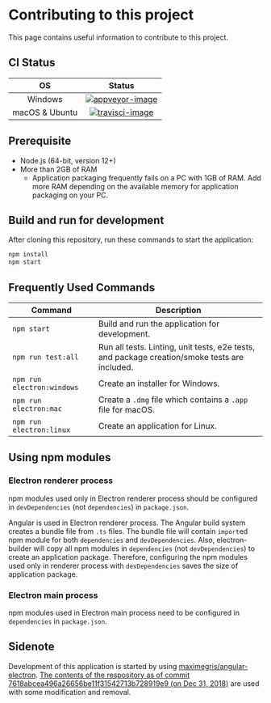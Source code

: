 # Contributing to this project

This page contains useful information to contribute to this project.


## CI Status

| OS             | Status                             |
|:--------------:|:----------------------------------:|
| Windows        | [![appveyor-image]][appveyor-link] |
| macOS & Ubuntu | [![travisci-image]][travisci-link] |

[appveyor-image]: https://ci.appveyor.com/api/projects/status/5v9p3ccw0jj0pgwn/branch/master?svg=true
[appveyor-link]: https://ci.appveyor.com/project/TomoyukiAota/photo-location-map/branch/master
[travisci-image]: https://travis-ci.org/TomoyukiAota/photo-location-map.svg?branch=master
[travisci-link]: https://travis-ci.org/TomoyukiAota/photo-location-map


## Prerequisite

 - Node.js (64-bit, version 12+)
 - More than 2GB of RAM
   - Application packaging frequently fails on a PC with 1GB of RAM. Add more RAM depending on the available memory for application packaging on your PC.


## Build and run for development

After cloning this repository, run these commands to start the application: 

``` bash
npm install
npm start
```


## Frequently Used Commands

|Command|Description|
|--|--|
|`npm start`| Build and run the application for development. |
|`npm run test:all`| Run all tests. Linting, unit tests, e2e tests, and package creation/smoke tests are included. |
|`npm run electron:windows`| Create an installer for Windows. |
|`npm run electron:mac`| Create a `.dmg` file which contains a `.app` file for macOS. |
|`npm run electron:linux`| Create an application for Linux. |


## Using npm modules

### Electron renderer process

npm modules used only in Electron renderer process should be configured in `devDependencies` (not `dependencies`) in `package.json`.

Angular is used in Electron renderer process. The Angular build system creates a bundle file from `.ts` files. The bundle file will contain `import`ed npm module for both `dependencies` and `devDependencies`. Also, electron-builder will copy all npm modules in `dependencies` (not `devDependencies`) to create an application package. Therefore, configuring the npm modules used only in renderer process with `devDependencies` saves the size of application package.

### Electron main process

npm modules used in Electron main process need to be configured in `dependencies` in `package.json`. 


## Sidenote

Development of this application is started by using [maximegris/angular-electron](https://github.com/maximegris/angular-electron). [The contents of the respository as of commit 7618abcea496a26656be11f31542713b728919e9 (on Dec 31, 2018)](https://github.com/maximegris/angular-electron/tree/7618abcea496a26656be11f31542713b728919e9) are used with some modification and removal.
